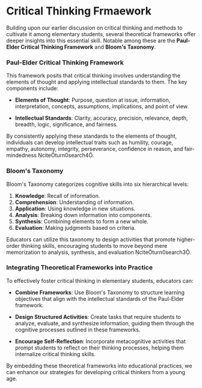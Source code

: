 # Critical Thinking Frmaework

Building upon our earlier discussion on critical thinking and methods to cultivate it among elementary students, several theoretical frameworks offer deeper insights into this essential skill. Notable among these are the **Paul-Elder Critical Thinking Framework** and **Bloom's Taxonomy**.

### Paul-Elder Critical Thinking Framework

This framework posits that critical thinking involves understanding the elements of thought and applying intellectual standards to them. The key components include:

- **Elements of Thought**: Purpose, question at issue, information, interpretation, concepts, assumptions, implications, and point of view.

- **Intellectual Standards**: Clarity, accuracy, precision, relevance, depth, breadth, logic, significance, and fairness.

By consistently applying these standards to the elements of thought, individuals can develop intellectual traits such as humility, courage, empathy, autonomy, integrity, perseverance, confidence in reason, and fair-mindedness citeturn0search4.

### Bloom's Taxonomy

Bloom's Taxonomy categorizes cognitive skills into six hierarchical levels:

1. **Knowledge**: Recall of information.
2. **Comprehension**: Understanding of information.
3. **Application**: Using knowledge in new situations.
4. **Analysis**: Breaking down information into components.
5. **Synthesis**: Combining elements to form a new whole.
6. **Evaluation**: Making judgments based on criteria.

Educators can utilize this taxonomy to design activities that promote higher-order thinking skills, encouraging students to move beyond mere memorization to analysis, synthesis, and evaluation citeturn0search3.

### Integrating Theoretical Frameworks into Practice

To effectively foster critical thinking in elementary students, educators can:

- **Combine Frameworks**: Use Bloom's Taxonomy to structure learning objectives that align with the intellectual standards of the Paul-Elder framework.

- **Design Structured Activities**: Create tasks that require students to analyze, evaluate, and synthesize information, guiding them through the cognitive processes outlined in these frameworks.

- **Encourage Self-Reflection**: Incorporate metacognitive activities that prompt students to reflect on their thinking processes, helping them internalize critical thinking skills.

By embedding these theoretical frameworks into educational practices, we can enhance our strategies for developing critical thinkers from a young age.